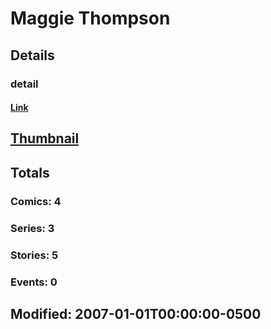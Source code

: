 # Maggie  Thompson 
## Details
### detail
#### [Link](http://marvel.com/comics/creators/6530/maggie_thompson?utm_campaign=apiRef&utm_source=225578a89fc76f3d20fbffda5d17a88d)
## [Thumbnail](http://i.annihil.us/u/prod/marvel/i/mg/b/40/image_not_available.jpg)
## Totals
### Comics: 4
### Series: 3
### Stories: 5
### Events: 0
## Modified: 2007-01-01T00:00:00-0500
